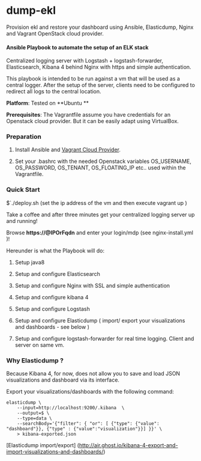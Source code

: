 # dump-ekl
Provision ekl and restore your dashboard using Ansible, Elasticdump, Nginx and Vagrant OpenStack cloud provider. 

#### Ansible Playbook to automate the setup of an ELK stack 
Centralized logging server with Logstash + logstash-forwarder, Elasticsearch, Kibana 4 behind Nginx with https and simple authentication.

This playbook is intended to be run against a vm that will be used as a central logger.
After the setup of the server, clients need to be configured to redirect all logs to the central location.

**Platform**: Tested on **Ubuntu **

**Prerequisites**: The Vagrantfile assume you have credentials for an Openstack cloud provider. But it can be easily adapt using VirtualBox.


### Preparation

1. Install Ansible and [Vagrant Cloud Provider](https://github.com/ggiamarchi/vagrant-openstack-provider). 

2. Set your .bashrc with the needed Openstack variables OS_USERNAME, OS_PASSWORD, OS_TENANT, OS_FLOATING_IP etc.. used within the Vagrantfile.

### Quick Start

$`./deploy.sh  (set the ip address of the vm and then execute vagrant up )

Take a coffee and after three minutes get your centralized logging server up and running!

Browse **https://@IPOrFqdn** and enter your login/mdp (see nginx-install.yml )!

Hereunder is what the Playbook will do:

1. Setup java8

2. Setup and configure Elasticsearch

3. Setup and configure Nginx with SSL  and simple authentication

4. Setup and configure kibana 4

5. Setup and configure Logstash

6. Setup and configure Elasticdump ( import/ export your visualizations and dashboards - see below )

7. Setup and configure logstash-forwarder for real time logging. Client and server on same vm.

### Why Elasticdump ?

Because Kibana 4, for now, does not allow you to save and load JSON visualizations and dashboard via its interface.

Export your visualizations/dashboards with the following command:

```console
elasticdump \  
    --input=http://localhost:9200/.kibana  \
    --output=$ \
    --type=data \
    --searchBody='{"filter": { "or": [ {"type": {"value": "dashboard"}}, {"type" : {"value":"visualization"}}] }}' \
    > kibana-exported.json
```
    
[Elasticdump import/export] (http://air.ghost.io/kibana-4-export-and-import-visualizations-and-dashboards/)
